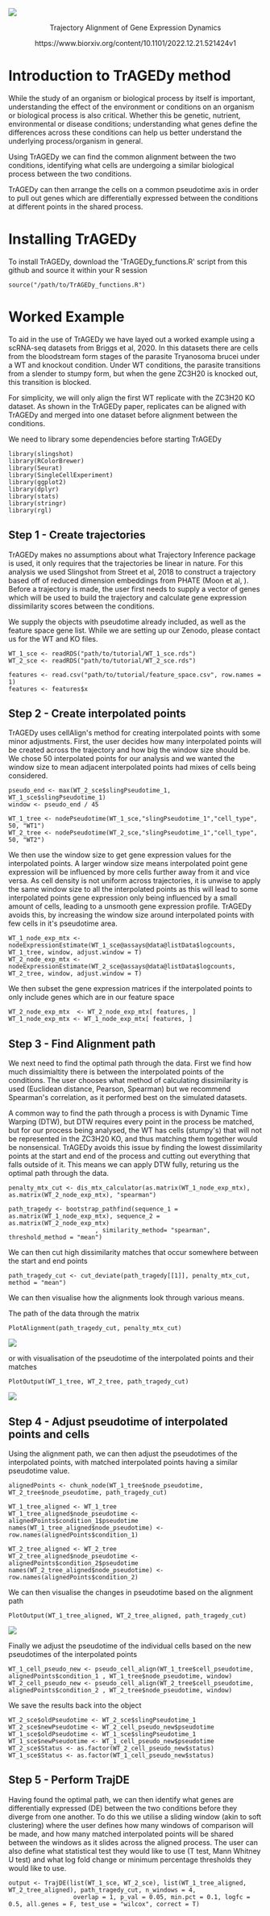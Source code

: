 ![](TrAGEDy_example/logo.png)
<p align="center"> Trajectory Alignment of Gene Expression Dynamics </p>

<p align="center"> https://www.biorxiv.org/content/10.1101/2022.12.21.521424v1 </p>

# Introduction to TrAGEDy method
While the study of an organism or biological process by itself is important, understanding the effect of the environment or conditions on an organism or biological process is also critical. Whether this be genetic, nutrient, environmental or disease conditions; understanding what genes define the differences across these conditions can help us better understand the underlying process/organism in general. 

Using TrAGEDy we can find the common alignment between the two conditions, identifying what cells are undergoing a similar biological process between the two conditions.

TrAGEDy can then arrange the cells on a common pseudotime axis in order to pull out genes which are differentially expressed between the conditions at different points in the shared process.

# Installing TrAGEDy

To install TrAGEDy, download the 'TrAGEDy_functions.R' script from this github and source it within your R session
```
source("/path/to/TrAGEDy_functions.R")
```

# Worked Example

To aid in the use of TrAGEDy we have layed out a worked example using a scRNA-seq datasets from Briggs et al, 2020. In this datasets there are cells from the bloodstream form stages of the parasite Tryanosoma brucei under a WT and knockout condition. Under WT conditions, the parasite transitions from a slender to stumpy form, but when the gene ZC3H20 is knocked out, this transition is blocked. 

For simplicity, we will only align the first WT replicate with the ZC3H20 KO dataset. As shown in the TrAGEDy paper, replicates can be aligned with TrAGEDy and merged into one dataset before alignment between the conditions.

We need to library some dependencies before starting TrAGEDy

```
library(slingshot)
library(RColorBrewer)
library(Seurat)
library(SingleCellExperiment)
library(ggplot2)
library(dplyr)
library(stats)
library(stringr)
library(rgl)
```

## Step 1 - Create trajectories 

TrAGEDy makes no assumptions about what Trajectory Inference package is used, it only requires that the trajectories be linear in nature. For this analysis we used Slingshot from Street et al, 2018 to construct a trajectory based off of reduced dimension embeddings from PHATE (Moon et al, ). Before a trajectory is made, the user first needs to supply a vector of genes which will be used to build the trajectory and calculate gene expression dissimilarity scores between the conditions.

We supply the objects with pseudotime already included, as well as the feature space gene list. While we are setting up our Zenodo, please contact us for the WT and KO files.

```
WT_1_sce <- readRDS("path/to/tutorial/WT_1_sce.rds")
WT_2_sce <- readRDS("path/to/tutorial/WT_2_sce.rds")

features <- read.csv("path/to/tutorial/feature_space.csv", row.names = 1)
features <- features$x
```

## Step 2 - Create interpolated points

TrAGEDy uses cellAlign's method for creating interpolated points with some minor adjustments. First, the user decides how many interpolated points will be created across the trajectory and how big the window size should be. We chose 50 interpolated points for our analysis and we wanted the window size to mean adjacent interpolated points had mixes of cells being considered.

```
pseudo_end <- max(WT_2_sce$slingPseudotime_1, WT_1_sce$slingPseudotime_1)
window <- pseudo_end / 45

WT_1_tree <- nodePseudotime(WT_1_sce,"slingPseudotime_1","cell_type", 50, "WT1")
WT_2_tree <- nodePseudotime(WT_2_sce,"slingPseudotime_1","cell_type", 50, "WT2")
```

We then use the window size to get gene expression values for the interpolated points. A larger window size means interpolated point gene expression will be influenced by more cells further away from it and vice versa. As cell density is not uniform across trajectories, it is unwise to apply the same window size to all the interpolated points as this will lead to some interpolated points gene expression only being influenced by a small amount of cells, leading to a unsmooth gene expression profile. TrAGEDy avoids this, by increasing the window size around interpolated points with few cells in it's pseudotime area.


```
WT_1_node_exp_mtx <- nodeExpressionEstimate(WT_1_sce@assays@data@listData$logcounts, WT_1_tree, window, adjust.window = T)
WT_2_node_exp_mtx <- nodeExpressionEstimate(WT_2_sce@assays@data@listData$logcounts, WT_2_tree, window, adjust.window = T)

```

We then subset the gene expression matrices if the interpolated points to only include genes which are in our feature space

```
WT_2_node_exp_mtx  <- WT_2_node_exp_mtx[ features, ]
WT_1_node_exp_mtx <- WT_1_node_exp_mtx[ features, ]
```

## Step 3 - Find Alignment path

We next need to find the optimal path through the data. First we find how much dissimialtity there is between the interpolated points of the conditions. The user chooses what method of calculating dissimilarity is used (Euclidean distance, Pearson, Spearman) but we recommend Spearman's correlation, as it performed best on the simulated datasets. 

A common way to find the path through a process is with Dynamic Time Warping (DTW), but DTW requires every point in the process be matched, but for our process being analysed, the WT has cells (stumpy's) that will not be represented in the ZC3H20 KO, and thus matching them together would be nonsensical. TrAGEDy avoids this issue by finding the lowest dissimilarity points at the start and end of the process and cutting out everything that falls outside of it. This means we can apply DTW fully, returing us the optimal path through the data.

```
penalty_mtx_cut <- dis_mtx_calculator(as.matrix(WT_1_node_exp_mtx), as.matrix(WT_2_node_exp_mtx), "spearman")

path_tragedy <- bootstrap_pathfind(sequence_1 = as.matrix(WT_1_node_exp_mtx), sequence_2 = as.matrix(WT_2_node_exp_mtx)
                        , similarity_method= "spearman", threshold_method = "mean")
```
We can then cut high dissimilarity matches that occur somewhere between the start and end points

```
path_tragedy_cut <- cut_deviate(path_tragedy[[1]], penalty_mtx_cut, method = "mean")

```

We can then visualise how the alignments look through various means.

The path of the data through the matrix

```
PlotAlignment(path_tragedy_cut, penalty_mtx_cut)
```

![](TrAGEDy_example/plotAlignment.png)

or with visualisation of the pseudotime of the interpolated points and their matches

```
PlotOutput(WT_1_tree, WT_2_tree, path_tragedy_cut)
```

![](TrAGEDy_example/plotOutput_unaligned.png)


## Step 4 - Adjust pseudotime of interpolated points and cells
Using the alignment path, we can then adjust the pseudotimes of the interpolated points, with matched interpolated points having a similar pseudotime value.

```
alignedPoints <- chunk_node(WT_1_tree$node_pseudotime, WT_2_tree$node_pseudotime, path_tragedy_cut)

WT_1_tree_aligned <- WT_1_tree
WT_1_tree_aligned$node_pseudotime <- alignedPoints$condition_1$pseudotime
names(WT_1_tree_aligned$node_pseudotime) <- row.names(alignedPoints$condition_1)

WT_2_tree_aligned <- WT_2_tree
WT_2_tree_aligned$node_pseudotime <- alignedPoints$condition_2$pseudotime
names(WT_2_tree_aligned$node_pseudotime) <- row.names(alignedPoints$condition_2)

```

We can then visualise the changes in pseudotime based on the alignment path

```
PlotOutput(WT_1_tree_aligned, WT_2_tree_aligned, path_tragedy_cut)
```

![](TrAGEDy_example/plotOutput_aligned.png)


Finally we adjust the pseudotime of the individual cells based on the new pseudotimes of the interpolated points
```
WT_1_cell_pseudo_new <- pseudo_cell_align(WT_1_tree$cell_pseudotime, alignedPoints$condition_1 , WT_1_tree$node_pseudotime, window)
WT_2_cell_pseudo_new <- pseudo_cell_align(WT_2_tree$cell_pseudotime, alignedPoints$condition_2 , WT_2_tree$node_pseudotime, window)

```
We save the results back into the object
```
WT_2_sce$oldPseudotime <- WT_2_sce$slingPseudotime_1
WT_2_sce$newPseudotime <- WT_2_cell_pseudo_new$pseudotime
WT_1_sce$oldPseudotime <- WT_1_sce$slingPseudotime_1
WT_1_sce$newPseudotime <- WT_1_cell_pseudo_new$pseudotime
WT_2_sce$Status <- as.factor(WT_2_cell_pseudo_new$status)
WT_1_sce$Status <- as.factor(WT_1_cell_pseudo_new$status)
```

## Step 5 - Perform TrajDE

Having found the optimal path, we can then identify what genes are differentially expressed (DE) between the two conditions before they diverge from one another. To do this we utilise a sliding window (akin to soft clustering) where the user defines how many windows of comparison will be made, and how many matched interpolated points will be shared between the windows as it slides across the aligned process. The user can also define what statistical test they would like to use (T test, Mann Whitney U test) and what log fold change or minimum percentage thresholds they would like to use.
```
output <- TrajDE(list(WT_1_sce, WT_2_sce), list(WT_1_tree_aligned, WT_2_tree_aligned), path_tragedy_cut, n_windows = 4, 
                  overlap = 1, p_val = 0.05, min.pct = 0.1, logfc = 0.5, all.genes = F, test_use = "wilcox", correct = T)

```




